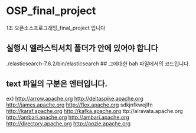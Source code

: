 # OSP_final_project
1조 오픈소스프로그래밍_final_project 입니다

## 실행시 엘라스틱서치 폴더가 안에 있어야 합니다
./elasticsearch-7.6.2/bin/elasticsearch ## 그에대한 bah 파일에서의 코드입니다.

## text 파일의 구분은 엔터입니다.
ex)
http://arrow.apache.org
http://deltaspike.apache.org
http://james.apache.org
http://flex.apache.org
sdkjnfkwejlfn
http://karaf.apache.org
http://kafka.apache.org
ttp://airavata.apache.org
http://ambari.apache.org
http://ambari.apache.org
http://directory.apache.org
http://oozie.apache.org


##
